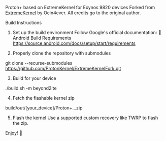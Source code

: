 Proton+ based on ExtremeKernel for Exynos 9820 devices
Forked from [ExtremeKernel](https://github.com/Ocin4ever/ExtremeKernel.git) by Ocin4ever. All credits go to the original author.

Build Instructions
1. Set up the build environment
Follow Google's official documentation:
🔗 Android Build Requirements
https://source.android.com/docs/setup/start/requirements

2. Properly clone the repository with submodules
   
git clone --recurse-submodules https://github.com/ProtonKernel/ExtremeKernelFork.git

3. Build for your device

./build.sh -m beyond2lte

4. Fetch the flashable kernel zip
   
build/out/[your_device]/Proton+...zip

5. Flash the kernel
Use a supported custom recovery like TWRP to flash the zip.

Enjoy! 🚀


